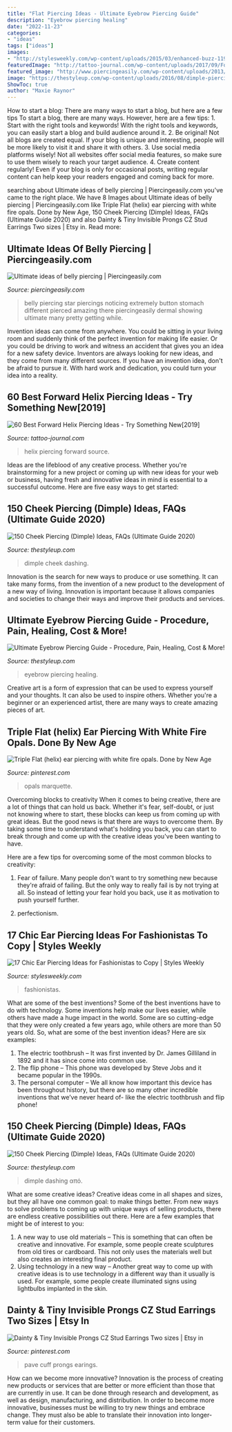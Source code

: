 ```yaml
---
title: "Flat Piercing Ideas - Ultimate Eyebrow Piercing Guide"
description: "Eyebrow piercing healing"
date: "2022-11-23"
categories:
- "ideas"
tags: ["ideas"]
images:
- "http://stylesweekly.com/wp-content/uploads/2015/03/enhanced-buzz-11993-1367433294-10.jpg"
featuredImage: "http://tattoo-journal.com/wp-content/uploads/2017/09/Forward-Helix-Piercing-34-650x650.jpg"
featured_image: "http://www.piercingeasily.com/wp-content/uploads/2013/07/belly-piercing-101.jpg"
image: "https://thestyleup.com/wp-content/uploads/2016/08/dimple-piercing16-650x650.jpg"
ShowToc: true
author: "Maxie Raynor"
---
```



How to start a blog: There are many ways to start a blog, but here are a few tips
To start a blog, there are many ways. However, here are a few tips: 1. Start with the right tools and keywords! With the right tools and keywords, you can easily start a blog and build audience around it. 2. Be original! Not all blogs are created equal. If your blog is unique and interesting, people will be more likely to visit it and share it with others. 3. Use social media platforms wisely! Not all websites offer social media features, so make sure to use them wisely to reach your target audience. 4. Create content regularly! Even if your blog is only for occasional posts, writing regular content can help keep your readers engaged and coming back for more.

	

		
searching about Ultimate ideas of belly piercing | Piercingeasily.com you've came to the right place. We have 8 Images about Ultimate ideas of belly piercing | Piercingeasily.com like Triple Flat (helix) ear piercing with white fire opals. Done by New Age, 150 Cheek Piercing (Dimple) Ideas, FAQs (Ultimate Guide 2020) and also Dainty &amp; Tiny Invisible Prongs CZ Stud Earrings Two sizes | Etsy in. Read more:
		
    
## Ultimate Ideas Of Belly Piercing | Piercingeasily.com

<img loading=lazy src="http://www.piercingeasily.com/wp-content/uploads/2013/07/belly-piercing-101.jpg" onerror="this.onerror=null;this.src='https://tse1.mm.bing.net/th?id=OIP.uts-_ywRQDNAkX1SkrIFBwHaFY&amp;pid=15.1';" alt="Ultimate ideas of belly piercing | Piercingeasily.com">

_Source: piercingeasily.com_

>belly piercing star piercings noticing extremely button stomach different pierced amazing there piercingeasily dermal showing ultimate many pretty getting while. 

	

Invention ideas can come from anywhere. You could be sitting in your living room and suddenly think of the perfect invention for making life easier. Or you could be driving to work and witness an accident that gives you an idea for a new safety device. Inventors are always looking for new ideas, and they come from many different sources. If you have an invention idea, don't be afraid to pursue it. With hard work and dedication, you could turn your idea into a reality.

    
## 60 Best Forward Helix Piercing Ideas - Try Something New[2019]

<img loading=lazy src="http://tattoo-journal.com/wp-content/uploads/2017/09/Forward-Helix-Piercing-34-650x650.jpg" onerror="this.onerror=null;this.src='https://tse3.mm.bing.net/th?id=OIP.pxKtoF9GxxuXbtg1RUUttAHaHa&amp;pid=15.1';" alt="60 Best Forward Helix Piercing Ideas - Try Something New[2019]">

_Source: tattoo-journal.com_

>helix piercing forward source. 

	

Ideas are the lifeblood of any creative process. Whether you're brainstorming for a new project or coming up with new ideas for your web or business, having fresh and innovative ideas in mind is essential to a successful outcome. Here are five easy ways to get started: 

    
## 150 Cheek Piercing (Dimple) Ideas, FAQs (Ultimate Guide 2020)

<img loading=lazy src="https://thestyleup.com/wp-content/uploads/2016/08/dimple-piercing16-650x650.jpg" onerror="this.onerror=null;this.src='https://tse3.mm.bing.net/th?id=OIP.pi2_2aIjjnnS2fL6jk_6HQHaHa&amp;pid=15.1';" alt="150 Cheek Piercing (Dimple) Ideas, FAQs (Ultimate Guide 2020)">

_Source: thestyleup.com_

>dimple cheek dashing. 

	

Innovation is the search for new ways to produce or use something. It can take many forms, from the invention of a new product to the development of a new way of living. Innovation is important because it allows companies and societies to change their ways and improve their products and services.

    
## Ultimate Eyebrow Piercing Guide - Procedure, Pain, Healing, Cost &amp; More!

<img loading=lazy src="https://thestyleup.com/wp-content/uploads/2016/08/eyebrow-piercing16-650x813.jpg" onerror="this.onerror=null;this.src='https://tse2.mm.bing.net/th?id=OIP.y-CLWtP_5qq8h1faN6GNxwHaJQ&amp;pid=15.1';" alt="Ultimate Eyebrow Piercing Guide - Procedure, Pain, Healing, Cost &amp; More!">

_Source: thestyleup.com_

>eyebrow piercing healing. 

	

Creative art is a form of expression that can be used to express yourself and your thoughts. It can also be used to inspire others. Whether you're a beginner or an experienced artist, there are many ways to create amazing pieces of art.

    
## Triple Flat (helix) Ear Piercing With White Fire Opals. Done By New Age

<img loading=lazy src="https://i.pinimg.com/736x/9c/2d/7b/9c2d7b577ce041977cd561d7caf2a85b--helix-ear-piercing-piercings.jpg" onerror="this.onerror=null;this.src='https://tse1.mm.bing.net/th?id=OIP.qKT3LFwvb2PMMEDhPEuqnwHaHV&amp;pid=15.1';" alt="Triple Flat (helix) ear piercing with white fire opals. Done by New Age">

_Source: pinterest.com_

>opals marquette. 

	

Overcoming blocks to creativity
When it comes to being creative, there are a lot of things that can hold us back. Whether it's fear, self-doubt, or just not knowing where to start, these blocks can keep us from coming up with great ideas.
But the good news is that there are ways to overcome them. By taking some time to understand what's holding you back, you can start to break through and come up with the creative ideas you've been wanting to have.

Here are a few tips for overcoming some of the most common blocks to creativity:

1. Fear of failure. Many people don't want to try something new because they're afraid of failing. But the only way to really fail is by not trying at all. So instead of letting your fear hold you back, use it as motivation to push yourself further.

2. perfectionism.

    
## 17 Chic Ear Piercing Ideas For Fashionistas To Copy | Styles Weekly

<img loading=lazy src="http://stylesweekly.com/wp-content/uploads/2015/03/enhanced-buzz-11993-1367433294-10.jpg" onerror="this.onerror=null;this.src='https://tse1.mm.bing.net/th?id=OIP.x-wVVBS9FfOZXwh0epiRtwAAAA&amp;pid=15.1';" alt="17 Chic Ear Piercing Ideas for Fashionistas to Copy | Styles Weekly">

_Source: stylesweekly.com_

>fashionistas. 

	

What are some of the best inventions?
Some of the best inventions have to do with technology. Some inventions help make our lives easier, while others have made a huge impact in the world. Some are so cutting-edge that they were only created a few years ago, while others are more than 50 years old. So, what are some of the best invention ideas? Here are six examples: 
1) The electric toothbrush – It was first invented by Dr. James Gilliland in 1892 and it has since come into common use.
2) The flip phone – This phone was developed by Steve Jobs and it became popular in the 1990s.
3) The personal computer – We all know how important this device has been throughout history, but there are so many other incredible inventions that we’ve never heard of- like the electric toothbrush and flip phone!

    
## 150 Cheek Piercing (Dimple) Ideas, FAQs (Ultimate Guide 2020)

<img loading=lazy src="https://thestyleup.com/wp-content/uploads/2016/08/dimple-piercing5-650x813.jpg" onerror="this.onerror=null;this.src='https://tse2.mm.bing.net/th?id=OIP.c_PBZHEawcYU27jfb_2IgAHaJQ&amp;pid=15.1';" alt="150 Cheek Piercing (Dimple) Ideas, FAQs (Ultimate Guide 2020)">

_Source: thestyleup.com_

>dimple dashing από. 

	

What are some creative ideas?
Creative ideas come in all shapes and sizes, but they all have one common goal: to make things better. From new ways to solve problems to coming up with unique ways of selling products, there are endless creative possibilities out there. Here are a few examples that might be of interest to you: 
1. A new way to use old materials – This is something that can often be creative and innovative. For example, some people create sculptures from old tires or cardboard. This not only uses the materials well but also creates an interesting final product. 
2. Using technology in a new way – Another great way to come up with creative ideas is to use technology in a different way than it usually is used. For example, some people create illuminated signs using lightbulbs implanted in the skin.

    
## Dainty &amp; Tiny Invisible Prongs CZ Stud Earrings Two Sizes | Etsy In

<img loading=lazy src="https://i.pinimg.com/originals/2c/05/90/2c059059994436576bd6fc4d7a409a42.jpg" onerror="this.onerror=null;this.src='https://tse1.mm.bing.net/th?id=OIP.NrdiHbFQmQ652ZM72b_icgHaLH&amp;pid=15.1';" alt="Dainty &amp; Tiny Invisible Prongs CZ Stud Earrings Two sizes | Etsy in">

_Source: pinterest.com_

>pave cuff prongs earings. 

	

How can we become more innovative?
Innovation is the process of creating new products or services that are better or more efficient than those that are currently in use. It can be done through research and development, as well as design, manufacturing, and distribution. In order to become more innovative, businesses must be willing to try new things and embrace change. They must also be able to translate their innovation into longer-term value for their customers.

